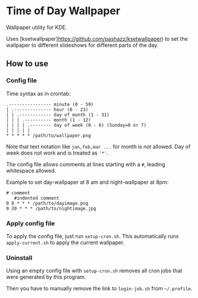 # Time of Day Wallpaper

Wallpaper utility for KDE.

Uses [ksetwallpaper]https://github.com/pashazz/ksetwallpaper) to set the wallpaper to different slideshows for different parts of the day.

## How to use

### Config file

Time syntax as in crontab:

```plain
.---------------- minute (0 - 59)
| .-------------- hour (0 - 23)
| | .------------ day of month (1 - 31)
| | | .---------- month (1 - 12)
| | | | .-------- day of week (0 - 6) (Sunday=0 or 7)
| | | | |
* * * * * /path/to/wallpaper.png
```

Note that text notation like `jan,feb,mar ...` for month is not allowed. Day of week does not work and is treated as `'*'`.

The config file allows comments at lines starting with a `#`, leading whitespace allowed.

Example to set day-wallpaper at 8 am and night-wallpaper at 8pm:

```plain
# comment
   #indented comment
0 8 * * * /path/to/dayimage.png
0 20 * * * /path/to/nightimage.jpg
```

### Apply config file

To apply the config file, just run `setup-cron.sh`. This automatically runs `apply-current.sh` to apply the current wallpaper.

### Uninstall

Using an empty config file with `setup-cron.sh` removes all cron jobs that were generated by this program.

Then you have to manually remove the link to `login-job.sh` from `~/.profile`.
